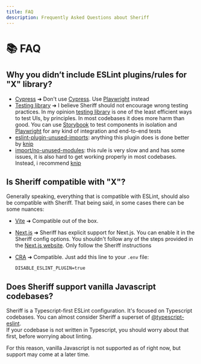 ```yaml
---
title: FAQ
description: Frequently Asked Questions about Sheriff
---
```


# 📚 FAQ

## Why you didn’t include ESLint plugins/rules for "X" library?

- [Cypress](https://github.com/cypress-io/eslint-plugin-cypress) ➜ Don't use [Cypress](https://www.cypress.io/). Use [Playwright](https://playwright.dev/) instead
- [Testing library](https://github.com/testing-library/eslint-plugin-testing-library) ➜ I believe Sheriff should not encourage wrong testing practices. In my opinion [testing library](https://github.com/testing-library) is one of the least efficient ways to test UIs, by principles. In most codebases it does more harm than good. You can use [Storybook](https://github.com/storybookjs/storybook) to test components in isolation and [Playwright](https://playwright.dev/) for any kind of integration and end-to-end tests
- [eslint-plugin-unused-imports](https://github.com/sweepline/eslint-plugin-unused-imports): anything this plugin does is done better by [knip](https://github.com/webpro/knip)
- [import/no-unused-modules](https://github.com/import-js/eslint-plugin-import/blob/main/docs/rules/no-unused-modules.md): this rule is very slow and and has some issues, it is also hard to get working properly in most codebases. Instead, i recommend [knip](https://github.com/webpro/knip)

## Is Sheriff compatible with "X"?

Generally speaking, everything that is compatible with ESLint, should also be compatible with Sheriff. That being said, in some cases there can be some nuances:

- [Vite](https://vitejs.dev/) ➜ Compatible out of the box.
- [Next.js](https://github.com/vercel/next.js) ➜ Sheriff has explicit support for Next.js. You can enable it in the Sheriff config options. You shouldn't follow any of the steps provided in the [Next.js website](https://nextjs.org/docs/pages/building-your-application/configuring/eslint). Only follow the Sheriff instructions
- [CRA](https://create-react-app.dev/) ➜ Compatible. Just add this line to your `.env` file:

  ```dotenv title=".env"
  DISABLE_ESLINT_PLUGIN=true
  ```

## Does Sheriff support vanilla Javascript codebases?

Sheriff is a Typescript-first ESLint configuration. It's focused on Typescript codebases. You can almost consider Sheriff a superset of [@typescript-eslint](https://typescript-eslint.io/). <br />
If your codebase is not written in Typescript, you should worry about that first, before worrying about linting.

For this reason, vanilla Javascript is not supported as of right now, but support may come at a later time.
